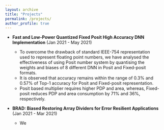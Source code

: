 ```yaml
---
layout: archive
title: "Projects"
permalink: /projects/
author_profile: true
---
```

* **Fast and Low-Power Quantized Fixed Posit High Accuracy DNN Implementation** (Jan 2021 - May 2021)
  * To overcome the drawback of standard IEEE-754 representation used to represent floating point numbers, we have analysed the effectiveness of using Posit number system by quantising the weights and biases of 8 different DNN in Posit and Fixed-posit formats.
  *  It is observed that accuracy remains within the range of 0.3%  and 0.57% of Top-1 accuracy for Posit and Fixed-posit representation. 
  *  Posit based multiplier requires higher PDP and area, whereas, Fixed-posit reduces PDP and area consumption by 71% and 36%, respectively.

* **BRAD: Biased Restoring Array Dividers for Error Resilient Applications** (Jan 2021 - Mar 2021)
  * We
